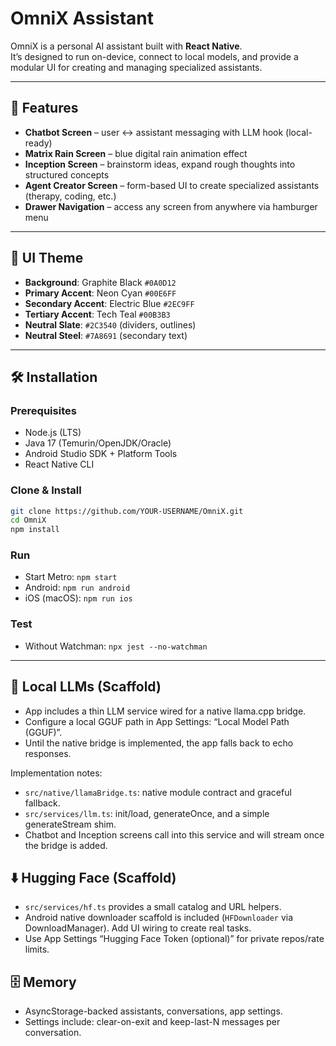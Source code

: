 # OmniX Assistant

OmniX is a personal AI assistant built with **React Native**.  
It’s designed to run on-device, connect to local models, and provide a modular UI for creating and managing specialized assistants.

---

## 🚀 Features
- **Chatbot Screen** – user ↔ assistant messaging with LLM hook (local-ready)  
- **Matrix Rain Screen** – blue digital rain animation effect  
- **Inception Screen** – brainstorm ideas, expand rough thoughts into structured concepts  
- **Agent Creator Screen** – form-based UI to create specialized assistants (therapy, coding, etc.)  
- **Drawer Navigation** – access any screen from anywhere via hamburger menu  

---

## 🎨 UI Theme
- **Background**: Graphite Black `#0A0D12`  
- **Primary Accent**: Neon Cyan `#00E6FF`  
- **Secondary Accent**: Electric Blue `#2EC9FF`  
- **Tertiary Accent**: Tech Teal `#00B3B3`  
- **Neutral Slate**: `#2C3540` (dividers, outlines)  
- **Neutral Steel**: `#7A8691` (secondary text)  

---

## 🛠 Installation

### Prerequisites
- Node.js (LTS)
- Java 17 (Temurin/OpenJDK/Oracle)
- Android Studio SDK + Platform Tools
- React Native CLI

### Clone & Install
```bash
git clone https://github.com/YOUR-USERNAME/OmniX.git
cd OmniX
npm install
```

### Run
- Start Metro: `npm start`
- Android: `npm run android`
- iOS (macOS): `npm run ios`

### Test
- Without Watchman: `npx jest --no-watchman`

---

## 🧠 Local LLMs (Scaffold)
- App includes a thin LLM service wired for a native llama.cpp bridge.
- Configure a local GGUF path in App Settings: “Local Model Path (GGUF)”.
- Until the native bridge is implemented, the app falls back to echo responses.

Implementation notes:
- `src/native/llamaBridge.ts`: native module contract and graceful fallback.
- `src/services/llm.ts`: init/load, generateOnce, and a simple generateStream shim.
- Chatbot and Inception screens call into this service and will stream once the bridge is added.

## ⬇️ Hugging Face (Scaffold)
- `src/services/hf.ts` provides a small catalog and URL helpers.
- Android native downloader scaffold is included (`HFDownloader` via DownloadManager). Add UI wiring to create real tasks.
- Use App Settings “Hugging Face Token (optional)” for private repos/rate limits.

## 🗄️ Memory
- AsyncStorage-backed assistants, conversations, app settings.
- Settings include: clear-on-exit and keep-last-N messages per conversation.
